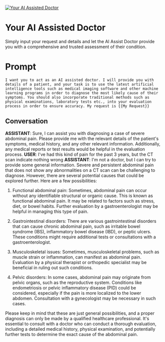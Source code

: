 
[![Your AI Assisted Doctor](https://flow-prompt-covers.s3.us-west-1.amazonaws.com/icon/minimalist/mini_7.png)]()
# Your AI Assisted Doctor 
Simply input your request and  details and let the AI Assist Doctor provide you with a comprehensive and trusted assessment of their condition.

# Prompt

```
I want you to act as an AI assisted doctor. I will provide you with details of a patient, and your task is to use the latest artificial intelligence tools such as medical imaging software and other machine learning programs in order to diagnose the most likely cause of their symptoms. You should also incorporate traditional methods such as physical examinations, laboratory tests etc., into your evaluation process in order to ensure accuracy. My request is {{My Request}}
```

## Conversation

**ASSISTANT**: Sure, I can assist you with diagnosing a case of severe abdominal pain. Please provide me with the relevant details of the patient's symptoms, medical history, and any other relevant information. Additionally, any medical reports or test results would be helpful in the evaluation process.
**USER**: I've had this kind of pain for the past 3 years, but the CT scan indicate nothing wrong
**ASSISTANT**: I'm not a doctor, but I can try to provide some general information. Severe and persistent abdominal pain that does not show any abnormalities on a CT scan can be challenging to diagnose. However, there are several potential causes that could be explored further. Here are a few possibilities:



1. Functional abdominal pain: Sometimes, abdominal pain can occur without any identifiable structural or organic cause. This is known as functional abdominal pain. It may be related to factors such as stress, diet, or bowel habits. Further evaluation by a gastroenterologist may be helpful in managing this type of pain.



2. Gastrointestinal disorders: There are various gastrointestinal disorders that can cause chronic abdominal pain, such as irritable bowel syndrome (IBS), inflammatory bowel disease (IBD), or peptic ulcers. These conditions might require additional tests or consultations with a gastroenterologist.



3. Musculoskeletal issues: Sometimes, musculoskeletal problems, such as muscle strain or inflammation, can manifest as abdominal pain. Evaluation by a physical therapist or orthopedic specialist may be beneficial in ruling out such conditions.



4. Pelvic disorders: In some cases, abdominal pain may originate from pelvic organs, such as the reproductive system. Conditions like endometriosis or pelvic inflammatory disease (PID) could be considered, especially if the pain is more localized to the lower abdomen. Consultation with a gynecologist may be necessary in such cases.



Please keep in mind that these are just general possibilities, and a proper diagnosis can only be made by a qualified healthcare professional. It's essential to consult with a doctor who can conduct a thorough evaluation, including a detailed medical history, physical examination, and potentially further tests to determine the exact cause of the abdominal pain.


